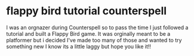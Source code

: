 # flappy bird tutorial counterspell

I was an orgnazer during Counterspell so to pass the time I just followed a tutorial and built a Flappy Bird game.
It was orginally meant to be a platformer but i decided I've made too many of those and wanted to try something new
I know its a little laggy but hope you like it!!
